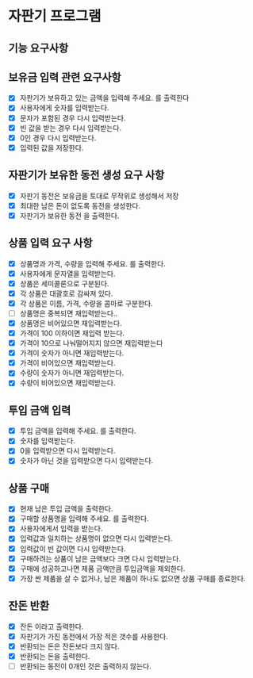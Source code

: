 # 자판기 프로그램

## 기능 요구사항

## 보유금 입력 관련 요구사항

- [x] 자판기가 보유하고 있는 금액을 입력해 주세요. 를 출력한다
- [x] 사용자에게 숫자를 입력받는다.
- [x] 문자가 포함된 경우 다시 입력받는다.
- [x] 빈 값을 받는 경우 다시 입력받는다.
- [x] 0인 경우 다시 입력받는다.
- [x] 입력된 값을 저장한다.

## 자판기가 보유한 동전 생성 요구 사항

- [x] 자판기 동전은 보유금을 토대로 무작위로 생성해서 저장
- [x] 최대한 남은 돈이 없도록 동전을 생성한다.
- [x] 자판기가 보유한 동전 을 출력한다.

## 상품 입력 요구 사항

- [x] 상품명과 가격, 수량을 입력해 주세요. 를 출력한다.
- [x] 사용자에게 문자열을 입력받는다.
- [x] 상품은 세미콜론으로 구분된다.
- [x] 각 상품은 대괄호로 감싸져 있다.
- [x] 각 상품은 이름, 가격, 수량을 콤마로 구분한다.
- [ ] 상품명은 중복되면 재입력받는다..
- [x] 상품명은 비어있으면 재입력받는다.
- [x] 가격이 100 이하이면 재입력 받는다.
- [x] 가격이 10으로 나눠떨어지지 않으면 재입력받는다
- [x] 가격이 숫자가 아니면 재입력받는다.
- [x] 가격이 비어있으면 재입력받는다.
- [x] 수량이 숫자가 아니면 재입력받는다.
- [x] 수량이 비어있으면 재입력받는다.

## 투입 금액 입력

- [x] 투입 금액을 입력해 주세요. 를 출력한다.
- [x] 숫자를 입력받는다.
- [x] 0을 입력받으면 다시 입력받는다.
- [x] 숫자가 아닌 것을 입력받으면 다시 입력받는다.

## 상품 구매

- [x] 현재 남은 투입 금액을 출력한다.
- [x] 구매할 상품명을 입력해 주세요. 를 출력한다.
- [x] 사용자에게서 입력을 받는다.
- [x] 입력값과 일치하는 상품명이 없으면 다시 입력받는다.
- [x] 입력값이 빈 값이면 다시 입력받는다.
- [x] 구매하려는 상품이 남은 금액보다 크면 다시 입력받는다.
- [x] 구매에 성공하고나면 제품 금액만큼 투입금액을 제외한다.
- [x] 가장 싼 제품을 살 수 없거나, 남은 제품이 하나도 없으면 상품 구매를 종료한다.

## 잔돈 반환

- [x] 잔돈 이라고 출력한다.
- [x] 자판기가 가진 동전에서 가장 적은 갯수를 사용한다.
- [x] 반환되는 돈은 잔돈보다 크지 않다.
- [x] 반환되는 돈을 출력한다.
- [ ] 반환되는 동전이 0개인 것은 출력하지 않는다.